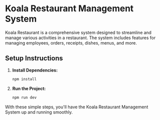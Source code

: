 # Koala Restaurant Management System

Koala Restaurant is a comprehensive system designed to streamline and manage various activities in a restaurant. The system includes features for managing employees, orders, receipts, dishes, menus, and more.

## Setup Instructions

1. **Install Dependencies:**

   ```bash
   npm install
   ```

2. **Run the Project:**
   ```bash
   npm run dev
   ```

With these simple steps, you'll have the Koala Restaurant Management System up and running smoothly.
